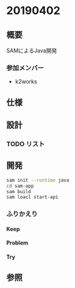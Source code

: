 # 20190402

## 概要

SAMによるJava開発

### 参加メンバー

- k2works

## 仕様

## 設計

### TODO リスト

## 開発

```bash
sam init --runtime java
cd sam-app
sam build
sam loacl start-api
```

### ふりかえり

#### Keep

#### Problem

#### Try

## 参照
